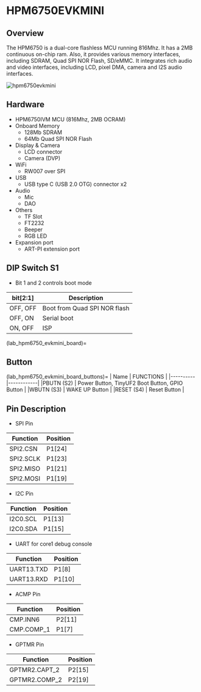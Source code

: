# HPM6750EVKMINI

## Overview

The HPM6750 is a dual-core flashless MCU running 816Mhz. It has a 2MB continuous on-chip ram. Also, it provides various memory interfaces, including SDRAM, Quad SPI NOR Flash, SD/eMMC. It integrates rich audio and video interfaces, including LCD, pixel DMA, camera and I2S audio interfaces.

 ![hpm6750evkmini](../../doc/images/boards/hpm6750evkmini/hpm6750evkmini.png "hpm6750evkmini")
## Hardware
- HPM6750IVM MCU (816Mhz, 2MB OCRAM)
- Onboard Memory
  - 128Mb SDRAM
  - 64Mb Quad SPI NOR Flash
- Display & Camera
  - LCD connector
  - Camera (DVP)
- WiFi
  - RW007 over SPI
- USB
  - USB type C (USB 2.0 OTG) connector x2
- Audio
  - Mic
  - DAO
- Others
  - TF Slot
  - FT2232
  - Beeper
  - RGB LED
- Expansion port
  - ART-PI extension port
## DIP Switch S1
- Bit 1 and 2 controls boot mode

| bit[2:1] | Description|
|----------|------------|
|OFF, OFF| Boot from Quad SPI NOR flash |
|OFF, ON| Serial boot |
|ON, OFF| ISP |

(lab_hpm6750_evkmini_board)=
## Button
(lab_hpm6750_evkmini_board_buttons)=
| Name | FUNCTIONS |
|----------|------------|
|PBUTN (S2) | Power Button, TinyUF2 Boot Button, GPIO Button |
|WBUTN (S3) | WAKE UP Button |
|RESET (S4) | Reset Button |

## Pin Description


- SPI Pin

| Function | Position |
| ---- | -------- |
| SPI2.CSN    | P1[24] |
| SPI2.SCLK   | P1[23] |
| SPI2.MISO   | P1[21] |
| SPI2.MOSI   | P1[19] |

- I2C Pin

| Function | Position |
| ---- | -------- |
| I2C0.SCL    | P1[13] |
| I2C0.SDA    | P1[15] |

- UART for core1 debug console

| Function | Position |
| ---- | -------- |
| UART13.TXD    | P1[8] |
| UART13.RXD    | P1[10] |

- ACMP Pin

| Function | Position |
| ---- | -------- |
| CMP.INN6    | P2[11] |
| CMP.COMP_1  | P1[7] |

- GPTMR Pin

| Function | Position |
| ---- | -------- |
| GPTMR2.CAPT_2  | P2[15] |
| GPTMR2.COMP_2  | P2[19] |